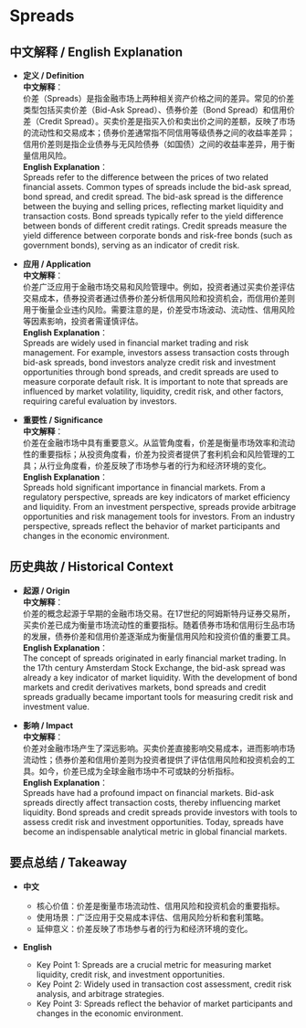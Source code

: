 # Spreads

## 中文解释 / English Explanation

* **定义 / Definition**  
  **中文解释**：  
  价差（Spreads）是指金融市场上两种相关资产价格之间的差异。常见的价差类型包括买卖价差（Bid-Ask Spread）、债券价差（Bond Spread）和信用价差（Credit Spread）。买卖价差是指买入价和卖出价之间的差额，反映了市场的流动性和交易成本；债券价差通常指不同信用等级债券之间的收益率差异；信用价差则是指企业债券与无风险债券（如国债）之间的收益率差异，用于衡量信用风险。  
  **English Explanation**：  
  Spreads refer to the difference between the prices of two related financial assets. Common types of spreads include the bid-ask spread, bond spread, and credit spread. The bid-ask spread is the difference between the buying and selling prices, reflecting market liquidity and transaction costs. Bond spreads typically refer to the yield difference between bonds of different credit ratings. Credit spreads measure the yield difference between corporate bonds and risk-free bonds (such as government bonds), serving as an indicator of credit risk.

* **应用 / Application**  
  **中文解释**：  
  价差广泛应用于金融市场交易和风险管理中。例如，投资者通过买卖价差评估交易成本，债券投资者通过债券价差分析信用风险和投资机会，而信用价差则用于衡量企业违约风险。需要注意的是，价差受市场波动、流动性、信用风险等因素影响，投资者需谨慎评估。  
  **English Explanation**：  
  Spreads are widely used in financial market trading and risk management. For example, investors assess transaction costs through bid-ask spreads, bond investors analyze credit risk and investment opportunities through bond spreads, and credit spreads are used to measure corporate default risk. It is important to note that spreads are influenced by market volatility, liquidity, credit risk, and other factors, requiring careful evaluation by investors.

* **重要性 / Significance**  
  **中文解释**：  
  价差在金融市场中具有重要意义。从监管角度看，价差是衡量市场效率和流动性的重要指标；从投资角度看，价差为投资者提供了套利机会和风险管理的工具；从行业角度看，价差反映了市场参与者的行为和经济环境的变化。  
  **English Explanation**：  
  Spreads hold significant importance in financial markets. From a regulatory perspective, spreads are key indicators of market efficiency and liquidity. From an investment perspective, spreads provide arbitrage opportunities and risk management tools for investors. From an industry perspective, spreads reflect the behavior of market participants and changes in the economic environment.

## 历史典故 / Historical Context

* **起源 / Origin**  
  **中文解释**：  
  价差的概念起源于早期的金融市场交易。在17世纪的阿姆斯特丹证券交易所，买卖价差已成为衡量市场流动性的重要指标。随着债券市场和信用衍生品市场的发展，债券价差和信用价差逐渐成为衡量信用风险和投资价值的重要工具。  
  **English Explanation**：  
  The concept of spreads originated in early financial market trading. In the 17th century Amsterdam Stock Exchange, the bid-ask spread was already a key indicator of market liquidity. With the development of bond markets and credit derivatives markets, bond spreads and credit spreads gradually became important tools for measuring credit risk and investment value.

* **影响 / Impact**  
  **中文解释**：  
  价差对金融市场产生了深远影响。买卖价差直接影响交易成本，进而影响市场流动性；债券价差和信用价差则为投资者提供了评估信用风险和投资机会的工具。如今，价差已成为全球金融市场中不可或缺的分析指标。  
  **English Explanation**：  
  Spreads have had a profound impact on financial markets. Bid-ask spreads directly affect transaction costs, thereby influencing market liquidity. Bond spreads and credit spreads provide investors with tools to assess credit risk and investment opportunities. Today, spreads have become an indispensable analytical metric in global financial markets.

## 要点总结 / Takeaway

* **中文**  
  - 核心价值：价差是衡量市场流动性、信用风险和投资机会的重要指标。  
  - 使用场景：广泛应用于交易成本评估、信用风险分析和套利策略。  
  - 延伸意义：价差反映了市场参与者的行为和经济环境的变化。  

* **English**  
  - Key Point 1: Spreads are a crucial metric for measuring market liquidity, credit risk, and investment opportunities.  
  - Key Point 2: Widely used in transaction cost assessment, credit risk analysis, and arbitrage strategies.  
  - Key Point 3: Spreads reflect the behavior of market participants and changes in the economic environment.